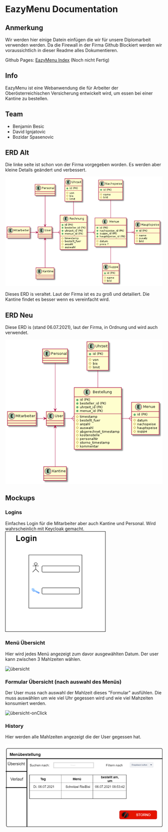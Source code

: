 # EazyMenu Documentation

## Anmerkung

Wir werden hier einige Datein einfügen die wir für unsere Diplomarbeit verwenden werden. Da die Firewall in der Firma Github Blockiert werden wir voraussichtlich in dieser Readme alles Dokumentieren.

Github Pages: [EazyMenu Index](https://musikfreunde.github.io/eazy-menu-docs/) (Noch nicht Fertig)

## Info 

EazyMenu ist eine Webanwendung die für Arbeiter der Oberösterreichischen Versicherung entwickelt wird, um essen bei einer Kantine zu bestellen.

## Team

* Benjamin Besic
* David Ignjatovic
* Bozidar Spasenovic


## ERD Alt

Die linke seite ist schon von der Firma vorgegeben worden. Es werden aber kleine Details geändert und verbessert. 

![ERD-alt](erd.png)

Dieses ERD is veraltet. Laut der Firma ist es zu groß und detailiert. Die Kantine findet es besser wenn es vereinfacht wird.

## ERD Neu

Diese ERD is (stand 06.07.2021), laut der Firma, in Ordnung und wird auch verwendet.

![ERD-neu](erd-neu.png)

## Mockups

### Logins
Einfaches Login für die Mitarbeiter aber auch Kantine und Personal. Wird wahrscheinlich mit Keycloak gemacht.
![login](login-view.png)

### Menü Übersicht 
Hier wird jedes Menü angezeigt zum davor ausgewählten Datum. Der user kann zwischen 3 Mahlzeiten wählen.

![übersicht](menubestellung-übersicht.png)

### Formular Übersicht (nach auswahl des Menüs)

Der User muss nach auswahl der Mahlzeit dieses "Formular" ausfühlen. Die muss auswählen um wie viel Uhr gegessen wird und wie viel Mahzeiten konsumiert werden.

![übersicht-onClick](menubestellung-übersicht-onClick.png)

### History

Hier werden alle Mahlzeiten angezeigt die der User gegessen hat.

![history mockup-view](history.png)


